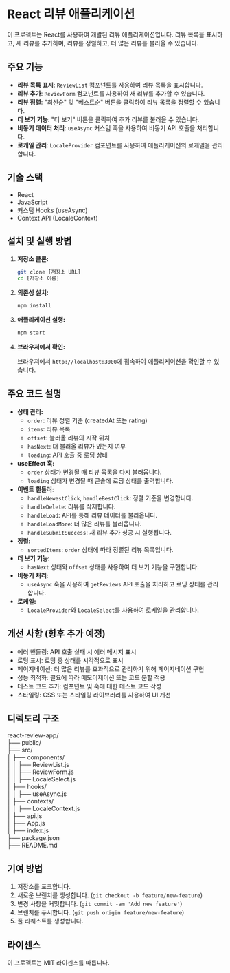 # React 리뷰 애플리케이션

이 프로젝트는 React를 사용하여 개발된 리뷰 애플리케이션입니다. 리뷰 목록을 표시하고, 새 리뷰를 추가하며, 리뷰를 정렬하고, 더 많은 리뷰를 불러올 수 있습니다.

## 주요 기능

- **리뷰 목록 표시**: `ReviewList` 컴포넌트를 사용하여 리뷰 목록을 표시합니다.
- **리뷰 추가**: `ReviewForm` 컴포넌트를 사용하여 새 리뷰를 추가할 수 있습니다.
- **리뷰 정렬**: "최신순" 및 "베스트순" 버튼을 클릭하여 리뷰 목록을 정렬할 수 있습니다.
- **더 보기 기능**: "더 보기" 버튼을 클릭하여 추가 리뷰를 불러올 수 있습니다.
- **비동기 데이터 처리**: `useAsync` 커스텀 훅을 사용하여 비동기 API 호출을 처리합니다.
- **로케일 관리**: `LocaleProvider` 컴포넌트를 사용하여 애플리케이션의 로케일을 관리합니다.

## 기술 스택

- React
- JavaScript
- 커스텀 Hooks (useAsync)
- Context API (LocaleContext)

## 설치 및 실행 방법

1.  **저장소 클론:**

    ```bash
    git clone [저장소 URL]
    cd [저장소 이름]
    ```

2.  **의존성 설치:**

    ```bash
    npm install
    ```

3.  **애플리케이션 실행:**

    ```bash
    npm start
    ```

4.  **브라우저에서 확인:**

    브라우저에서 `http://localhost:3000`에 접속하여 애플리케이션을 확인할 수 있습니다.

## 주요 코드 설명

- **상태 관리:**
  - `order`: 리뷰 정렬 기준 (createdAt 또는 rating)
  - `items`: 리뷰 목록
  - `offset`: 불러올 리뷰의 시작 위치
  - `hasNext`: 더 불러올 리뷰가 있는지 여부
  - `loading`: API 호출 중 로딩 상태
- **useEffect 훅:**
  - `order` 상태가 변경될 때 리뷰 목록을 다시 불러옵니다.
  - `loading` 상태가 변경될 때 콘솔에 로딩 상태를 출력합니다.
- **이벤트 핸들러:**
  - `handleNewestClick`, `handleBestClick`: 정렬 기준을 변경합니다.
  - `handleDelete`: 리뷰를 삭제합니다.
  - `handleLoad`: API를 통해 리뷰 데이터를 불러옵니다.
  - `handleLoadMore`: 더 많은 리뷰를 불러옵니다.
  - `handleSubmitSuccess`: 새 리뷰 추가 성공 시 실행됩니다.
- **정렬:**
  - `sortedItems`: `order` 상태에 따라 정렬된 리뷰 목록입니다.
- **더 보기 기능:**
  - `hasNext` 상태와 `offset` 상태를 사용하여 더 보기 기능을 구현합니다.
- **비동기 처리:**
  - `useAsync` 훅을 사용하여 `getReviews` API 호출을 처리하고 로딩 상태를 관리합니다.
- **로케일:**
  - `LocaleProvider`와 `LocaleSelect`를 사용하여 로케일을 관리합니다.

## 개선 사항 (향후 추가 예정)

- 에러 핸들링: API 호출 실패 시 에러 메시지 표시
- 로딩 표시: 로딩 중 상태를 시각적으로 표시
- 페이지네이션: 더 많은 리뷰를 효과적으로 관리하기 위해 페이지네이션 구현
- 성능 최적화: 필요에 따라 메모이제이션 또는 코드 분할 적용
- 테스트 코드 추가: 컴포넌트 및 훅에 대한 테스트 코드 작성
- 스타일링: CSS 또는 스타일링 라이브러리를 사용하여 UI 개선

## 디렉토리 구조

react-review-app/  
├── public/  
├── src/  
│ ├── components/  
│ │ ├── ReviewList.js  
│ │ ├── ReviewForm.js  
│ │ ├── LocaleSelect.js  
│ ├── hooks/  
│ │ ├── useAsync.js  
│ ├── contexts/  
│ │ ├── LocaleContext.js  
│ ├── api.js  
│ ├── App.js  
│ ├── index.js  
├── package.json  
├── README.md

## 기여 방법

1.  저장소를 포크합니다.
2.  새로운 브랜치를 생성합니다. (`git checkout -b feature/new-feature`)
3.  변경 사항을 커밋합니다. (`git commit -am 'Add new feature'`)
4.  브랜치를 푸시합니다. (`git push origin feature/new-feature`)
5.  풀 리퀘스트를 생성합니다.

## 라이센스

이 프로젝트는 MIT 라이센스를 따릅니다.
